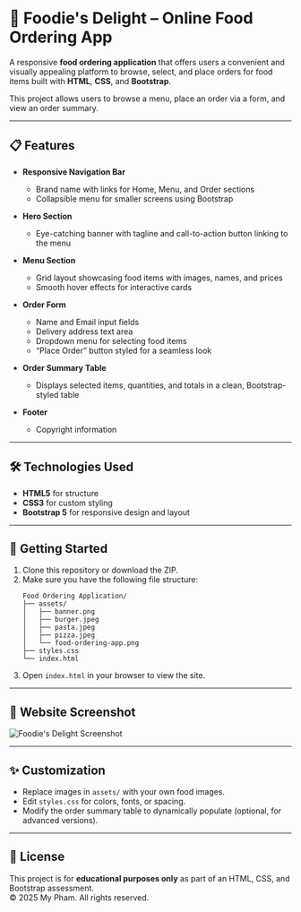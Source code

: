 # 🍔 Foodie's Delight – Online Food Ordering App

A responsive **food ordering application** that offers users a convenient and visually appealing platform to browse, select, and place orders for food items built with **HTML**, **CSS**, and **Bootstrap**.  

This project allows users to browse a menu, place an order via a form, and view an order summary.  

---

## 📋 Features
- **Responsive Navigation Bar**  
  - Brand name with links for Home, Menu, and Order sections  
  - Collapsible menu for smaller screens using Bootstrap  

- **Hero Section**  
  - Eye-catching banner with tagline and call-to-action button linking to the menu  

- **Menu Section**  
  - Grid layout showcasing food items with images, names, and prices  
  - Smooth hover effects for interactive cards  

- **Order Form**  
  - Name and Email input fields  
  - Delivery address text area  
  - Dropdown menu for selecting food items  
  - “Place Order” button styled for a seamless look  

- **Order Summary Table**  
  - Displays selected items, quantities, and totals in a clean, Bootstrap-styled table  

- **Footer**  
  - Copyright information  

---

## 🛠️ Technologies Used
- **HTML5** for structure  
- **CSS3** for custom styling  
- **Bootstrap 5** for responsive design and layout  

---

## 🚀 Getting Started
1. Clone this repository or download the ZIP.  
2. Make sure you have the following file structure:
    ```
    Food Ordering Application/
    ├── assets/
    │   ├── banner.png
    │   ├── burger.jpeg
    │   ├── pasta.jpeg
    │   ├── pizza.jpeg
    │   └── food-ordering-app.png
    ├── styles.css
    └── index.html
    ```
3. Open `index.html` in your browser to view the site.

---

## 📸 Website Screenshot

![Foodie's Delight Screenshot](assets/food-ordering-app.png)

---

## ✨ Customization
- Replace images in `assets/` with your own food images.  
- Edit `styles.css` for colors, fonts, or spacing.  
- Modify the order summary table to dynamically populate (optional, for advanced versions).  

---

## 📄 License
This project is for **educational purposes only** as part of an HTML, CSS, and Bootstrap assessment.  
© 2025 My Pham. All rights reserved.

